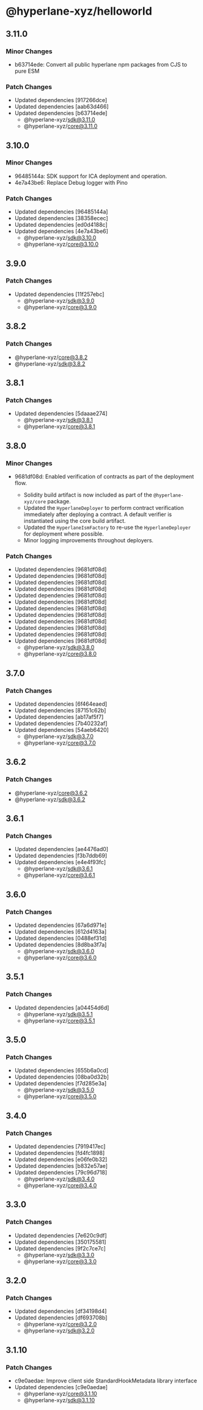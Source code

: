 # @hyperlane-xyz/helloworld

## 3.11.0

### Minor Changes

- b63714ede: Convert all public hyperlane npm packages from CJS to pure ESM

### Patch Changes

- Updated dependencies [917266dce]
- Updated dependencies [aab63d466]
- Updated dependencies [b63714ede]
  - @hyperlane-xyz/sdk@3.11.0
  - @hyperlane-xyz/core@3.11.0

## 3.10.0

### Minor Changes

- 96485144a: SDK support for ICA deployment and operation.
- 4e7a43be6: Replace Debug logger with Pino

### Patch Changes

- Updated dependencies [96485144a]
- Updated dependencies [38358ecec]
- Updated dependencies [ed0d4188c]
- Updated dependencies [4e7a43be6]
  - @hyperlane-xyz/sdk@3.10.0
  - @hyperlane-xyz/core@3.10.0

## 3.9.0

### Patch Changes

- Updated dependencies [11f257ebc]
  - @hyperlane-xyz/sdk@3.9.0
  - @hyperlane-xyz/core@3.9.0

## 3.8.2

### Patch Changes

- @hyperlane-xyz/core@3.8.2
- @hyperlane-xyz/sdk@3.8.2

## 3.8.1

### Patch Changes

- Updated dependencies [5daaae274]
  - @hyperlane-xyz/sdk@3.8.1
  - @hyperlane-xyz/core@3.8.1

## 3.8.0

### Minor Changes

- 9681df08d: Enabled verification of contracts as part of the deployment flow.

  - Solidity build artifact is now included as part of the `@hyperlane-xyz/core` package.
  - Updated the `HyperlaneDeployer` to perform contract verification immediately after deploying a contract. A default verifier is instantiated using the core build artifact.
  - Updated the `HyperlaneIsmFactory` to re-use the `HyperlaneDeployer` for deployment where possible.
  - Minor logging improvements throughout deployers.

### Patch Changes

- Updated dependencies [9681df08d]
- Updated dependencies [9681df08d]
- Updated dependencies [9681df08d]
- Updated dependencies [9681df08d]
- Updated dependencies [9681df08d]
- Updated dependencies [9681df08d]
- Updated dependencies [9681df08d]
- Updated dependencies [9681df08d]
- Updated dependencies [9681df08d]
- Updated dependencies [9681df08d]
- Updated dependencies [9681df08d]
- Updated dependencies [9681df08d]
  - @hyperlane-xyz/sdk@3.8.0
  - @hyperlane-xyz/core@3.8.0

## 3.7.0

### Patch Changes

- Updated dependencies [6f464eaed]
- Updated dependencies [87151c62b]
- Updated dependencies [ab17af5f7]
- Updated dependencies [7b40232af]
- Updated dependencies [54aeb6420]
  - @hyperlane-xyz/sdk@3.7.0
  - @hyperlane-xyz/core@3.7.0

## 3.6.2

### Patch Changes

- @hyperlane-xyz/core@3.6.2
- @hyperlane-xyz/sdk@3.6.2

## 3.6.1

### Patch Changes

- Updated dependencies [ae4476ad0]
- Updated dependencies [f3b7ddb69]
- Updated dependencies [e4e4f93fc]
  - @hyperlane-xyz/sdk@3.6.1
  - @hyperlane-xyz/core@3.6.1

## 3.6.0

### Patch Changes

- Updated dependencies [67a6d971e]
- Updated dependencies [612d4163a]
- Updated dependencies [0488ef31d]
- Updated dependencies [8d8ba3f7a]
  - @hyperlane-xyz/sdk@3.6.0
  - @hyperlane-xyz/core@3.6.0

## 3.5.1

### Patch Changes

- Updated dependencies [a04454d6d]
  - @hyperlane-xyz/sdk@3.5.1
  - @hyperlane-xyz/core@3.5.1

## 3.5.0

### Patch Changes

- Updated dependencies [655b6a0cd]
- Updated dependencies [08ba0d32b]
- Updated dependencies [f7d285e3a]
  - @hyperlane-xyz/sdk@3.5.0
  - @hyperlane-xyz/core@3.5.0

## 3.4.0

### Patch Changes

- Updated dependencies [7919417ec]
- Updated dependencies [fd4fc1898]
- Updated dependencies [e06fe0b32]
- Updated dependencies [b832e57ae]
- Updated dependencies [79c96d718]
  - @hyperlane-xyz/sdk@3.4.0
  - @hyperlane-xyz/core@3.4.0

## 3.3.0

### Patch Changes

- Updated dependencies [7e620c9df]
- Updated dependencies [350175581]
- Updated dependencies [9f2c7ce7c]
  - @hyperlane-xyz/sdk@3.3.0
  - @hyperlane-xyz/core@3.3.0

## 3.2.0

### Patch Changes

- Updated dependencies [df34198d4]
- Updated dependencies [df693708b]
  - @hyperlane-xyz/core@3.2.0
  - @hyperlane-xyz/sdk@3.2.0

## 3.1.10

### Patch Changes

- c9e0aedae: Improve client side StandardHookMetadata library interface
- Updated dependencies [c9e0aedae]
  - @hyperlane-xyz/core@3.1.10
  - @hyperlane-xyz/sdk@3.1.10
